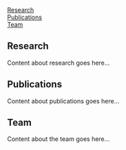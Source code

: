 [Research](#research)
<br>
[Publications](#publications)
<br>
[Team](#team)
<br>

## Research
Content about research goes here...

## Publications
Content about publications goes here...

## Team
Content about the team goes here...
